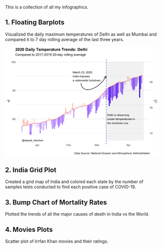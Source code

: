 This is a collection of all my infographics.

## 1. Floating Barplots

Visualized the daily maximum temperatures of Delhi as well as Mumbai and compared it to 7 day rolling average of the last three years.

![](https://github.com/deepak915/visualizations/blob/master/images/delhi.jpg)

## 2. India Grid Plot

Created a grid map of India and colored each state by the number of samples tests conducted to find each positive case of COVID-19.

## 3. Bump Chart of Mortality Rates

Plotted the trends of all the major causes of death in India vs the World.

## 4. Movies Plots

Scatter plot of Irrfan Khan movies and their ratings.
